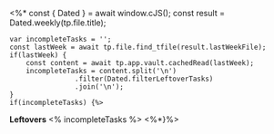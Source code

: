 <%* const { Dated } = await window.cJS();
    const result = Dated.weekly(tp.file.title);

    var incompleteTasks = '';
    const lastWeek = await tp.file.find_tfile(result.lastWeekFile);
    if(lastWeek) { 
        const content = await tp.app.vault.cachedRead(lastWeek); 
        incompleteTasks = content.split('\n')
                    .filter(Dated.filterLeftoverTasks)
                    .join('\n'); 
    }
    if(incompleteTasks) {%>
**Leftovers**
<% incompleteTasks %>
<%*}%>
